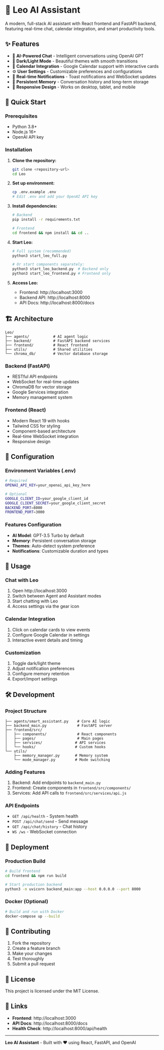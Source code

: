 # 🧠 Leo AI Assistant

A modern, full-stack AI assistant with React frontend and FastAPI backend, featuring real-time chat, calendar integration, and smart productivity tools.

## ✨ Features

- 🤖 **AI-Powered Chat** - Intelligent conversations using OpenAI GPT
- 🌙 **Dark/Light Mode** - Beautiful themes with smooth transitions
- 📅 **Calendar Integration** - Google Calendar support with interactive cards
- ⚙️ **User Settings** - Customizable preferences and configurations
- 🔔 **Real-time Notifications** - Toast notifications and WebSocket updates
- 💾 **Persistent Memory** - Conversation history and long-term storage
- 📱 **Responsive Design** - Works on desktop, tablet, and mobile

## 🚀 Quick Start

### Prerequisites
- Python 3.8+
- Node.js 16+
- OpenAI API key

### Installation

1. **Clone the repository:**
   ```bash
   git clone <repository-url>
   cd Leo
   ```

2. **Set up environment:**
   ```bash
   cp .env.example .env
   # Edit .env and add your OpenAI API key
   ```

3. **Install dependencies:**
   ```bash
   # Backend
   pip install -r requirements.txt
   
   # Frontend
   cd frontend && npm install && cd ..
   ```

4. **Start Leo:**
   ```bash
   # Full system (recommended)
   python3 start_leo_full.py
   
   # Or start components separately:
   python3 start_leo_backend.py  # Backend only
   python3 start_leo_frontend.py # Frontend only
   ```

5. **Access Leo:**
   - Frontend: http://localhost:3000
   - Backend API: http://localhost:8000
   - API Docs: http://localhost:8000/docs

## 🏗️ Architecture

```
Leo/
├── agents/           # AI agent logic
├── backend/          # FastAPI backend services
├── frontend/         # React frontend
├── utils/            # Shared utilities
└── chroma_db/        # Vector database storage
```

### Backend (FastAPI)
- RESTful API endpoints
- WebSocket for real-time updates
- ChromaDB for vector storage
- Google Services integration
- Memory management system

### Frontend (React)
- Modern React 19 with hooks
- Tailwind CSS for styling
- Component-based architecture
- Real-time WebSocket integration
- Responsive design

## 🔧 Configuration

### Environment Variables (.env)
```bash
# Required
OPENAI_API_KEY=your_openai_api_key_here

# Optional
GOOGLE_CLIENT_ID=your_google_client_id
GOOGLE_CLIENT_SECRET=your_google_client_secret
BACKEND_PORT=8000
FRONTEND_PORT=3000
```

### Features Configuration
- **AI Model**: GPT-3.5 Turbo by default
- **Memory**: Persistent conversation storage
- **Themes**: Auto-detect system preference
- **Notifications**: Customizable duration and types

## 🎯 Usage

### Chat with Leo
1. Open http://localhost:3000
2. Switch between Agent and Assistant modes
3. Start chatting with Leo
4. Access settings via the gear icon

### Calendar Integration
1. Click on calendar cards to view events
2. Configure Google Calendar in settings
3. Interactive event details and timing

### Customization
1. Toggle dark/light theme
2. Adjust notification preferences
3. Configure memory retention
4. Export/import settings

## 🛠️ Development

### Project Structure
```
├── agents/smart_assistant.py    # Core AI logic
├── backend_main.py              # FastAPI server
├── frontend/src/
│   ├── components/              # React components
│   ├── pages/                   # Main pages
│   ├── services/               # API services
│   └── hooks/                  # Custom hooks
└── utils/
    ├── memory_manager.py       # Memory system
    └── mode_manager.py         # Mode switching
```

### Adding Features
1. Backend: Add endpoints to `backend_main.py`
2. Frontend: Create components in `frontend/src/components/`
3. Services: Add API calls to `frontend/src/services/api.js`

### API Endpoints
- `GET /api/health` - System health
- `POST /api/chat/send` - Send message
- `GET /api/chat/history` - Chat history
- `WS /ws` - WebSocket connection

## 🚀 Deployment

### Production Build
```bash
# Build frontend
cd frontend && npm run build

# Start production backend
python3 -m uvicorn backend_main:app --host 0.0.0.0 --port 8000
```

### Docker (Optional)
```bash
# Build and run with Docker
docker-compose up --build
```

## 🤝 Contributing

1. Fork the repository
2. Create a feature branch
3. Make your changes
4. Test thoroughly
5. Submit a pull request

## 📄 License

This project is licensed under the MIT License.

## 🔗 Links

- **Frontend**: http://localhost:3000
- **API Docs**: http://localhost:8000/docs
- **Health Check**: http://localhost:8000/api/health

---

**Leo AI Assistant** - Built with ❤️ using React, FastAPI, and OpenAI
